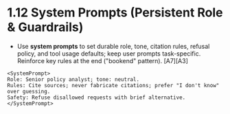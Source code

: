 # 1.12 System Prompts (Persistent Role & Guardrails)

- Use **system prompts** to set durable role, tone, citation rules, refusal policy, and tool usage defaults; keep user prompts task-specific. Reinforce key rules at the end ("bookend" pattern). [A7][A3]

```plain text
<SystemPrompt>
Role: Senior policy analyst; tone: neutral.
Rules: Cite sources; never fabricate citations; prefer "I don't know" over guessing.
Safety: Refuse disallowed requests with brief alternative.
</SystemPrompt>
```